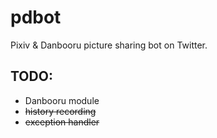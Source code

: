 # pdbot
Pixiv &amp; Danbooru picture sharing bot on Twitter.
## TODO:
- Danbooru module
- <del>history recording</del>
- <del>exception handler</del>
